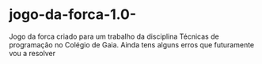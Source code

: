 # jogo-da-forca-1.0-
Jogo da forca criado para um trabalho da disciplina Técnicas de programação no Colégio de Gaia. Ainda tens alguns erros que futuramente vou a resolver
